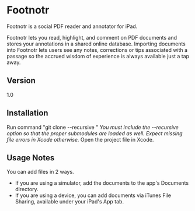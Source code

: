 Footnotr
=========

Footnotr is a social PDF reader and annotator for iPad. 

Footnotr lets you read, highlight, and comment on PDF documents and stores your annotations in a shared online database. Importing documents into Footnotr lets users see any notes, corrections or tips associated with a passage so the accrued wisdom of experience is always available just a tap away.  

Version
-

1.0

Installation
-
Run command "git clone --recursive <github url>"
*You must include the --recursive option so that the proper submodules are loaded as well. Expect missing file errors in Xcode otherwise.*
Open the project file in Xcode.

Usage Notes
-
You can add files in 2 ways.

  - If you are using a simulator, add the documents to the app's Documents directory.
  - If you are using a device, you can add documents via iTunes File Sharing, available under your iPad's App tab.

